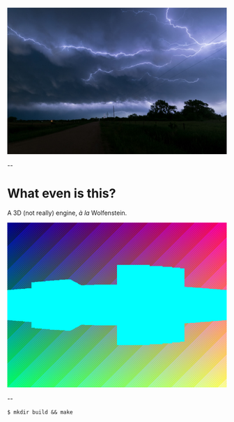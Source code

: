 ![](assets/foto.jpg)  

-- 

# What even is this?  

A 3D (not really) engine, *à la* Wolfenstein.

![](assets/view-example.jpg)  

--  

```
$ mkdir build && make
```  
